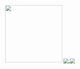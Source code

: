 <img height="180em" src="https://github-readme-stats.vercel.app/api?username=Lunkann&show_icons=true&hide_border=true&&count_private=true&include_all_commits=true" />



<a href="https://github.com/Lunkann/github-readme-stats">
  <img align="center" src="https://github-readme-stats.vercel.app/api/pin/?username=anuraghazra&repo=github-readme-stats" />
</a>
<a href="https://github.com/anuraghazra/convoychat">
  <img align="center" src="https://github-readme-stats.vercel.app/api/pin/?username=Lunkann&repo=convoychat" />
</a>

